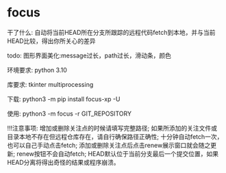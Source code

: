 # focus

干了什么:
    自动将当前HEAD所在分支所跟踪的远程代码fetch到本地，并与当前HEAD比较，得出你所关心的差异

todo:
    图形界面美化:message过长，path过长，滑动条，颜色

环境要求:
    python 3.10

库要求:
    tkinter
    multiprocessing

下载:
    python3 -m pip install focus-xp -U

使用:
    python3 -m focus -r GIT_REPOSITORY

!!!注意事项:
    增加或删除关注点的时候请填写完整路径;
    如果所添加的关注文件或目录本地不存在但远程仓库存在，请自行确保路径正确性;
    十分钟自动fetch一次，也可以自己手动点击fetch;
    添加或删除关注点后点击renew展示窗口就会随之更新;
    renew按钮不会自动fetch;
    HEAD默认位于当前分支最后一个提交位置，如果HEAD分离将得出奇怪的结果或程序崩溃。